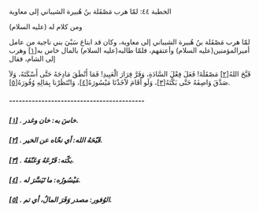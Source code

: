   الخطبة  ٤٤: لمّا هرب مَصْقَلة بنُ هُبيرة الشيباني إلى معاوية	

ومن كلام له (عليه السلام)

لمّا هرب مَصْقَلة بنُ هُبيرة الشيباني إلى معاوية، وكان قد  ابتاع سَبْيَ بني ناجية من عامل أميرالمؤمنين(عليه السلام) وأعتقهم، فلمّا  طالبه(عليه السلام) بالمال خاس به[[١\]](https://arabic.balaghah.net/node/462#_ftn1) وهرب إلى الشام، فقال

قَبَّحَ اللهُ[[٢\]](https://arabic.balaghah.net/node/462#_ftn2) مَصْقَلَةَ! فَعَلَ فِعْلَ السَّادَةِ، وَفَرَّ فِرَارَ الْعَبِيدِ! فَمَا أَنْطَقَ مَادِحَهُ حَتَّى أَسْكَتَهُ، وَلاَ صَدَّقَ وَاصِفَهُ حَتَّى  بَكَّتَهُ[[٣\]](https://arabic.balaghah.net/node/462#_ftn3)، وَلَو أَقَامَ لاََخَذْنَا مَيْسُورَهُ[[٤\]](https://arabic.balaghah.net/node/462#_ftn4)، وَانْتَظَرْنا بِمَالِهِ وُفُورَهُ[[٥\]](https://arabic.balaghah.net/node/462#_ftn5).

##### ------------------------------------------

##### [[١\]](https://arabic.balaghah.net/node/462#_ftnref1) . خاسَ به: خان وغدر.

##### [[٢\]](https://arabic.balaghah.net/node/462#_ftnref2) . قَبّحَهُ الله: أي نحّاه عن الخير.

##### [[٣\]](https://arabic.balaghah.net/node/462#_ftnref3) . بكّته: قَرّعَهُ وَعَنّفَهُ.

##### [[٤\]](https://arabic.balaghah.net/node/462#_ftnref4) . مَيْسُورُه: ما تَيَسَّرَ له.

##### [[٥\]](https://arabic.balaghah.net/node/462#_ftnref5) . الوُفور: مصدر وَفَرَ المالُ، أي تم. 
